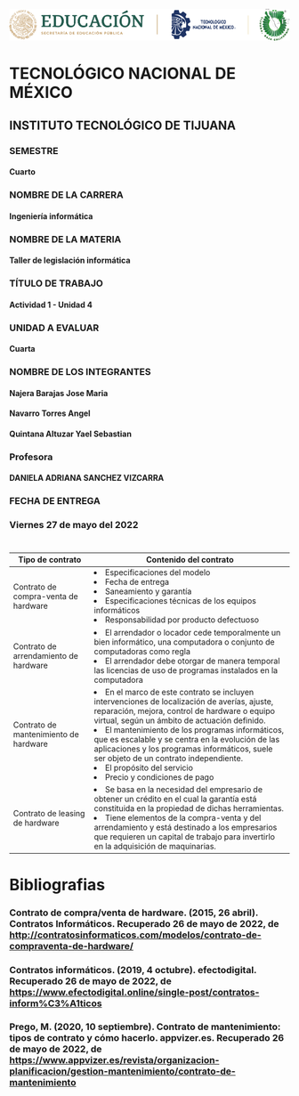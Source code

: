 ![alt text](https://github.com/YaelQuintana/Taller-de-legislacion/blob/main/Unidad1/Logo_tec.png?raw=true)
#  TECNOLÓGICO NACIONAL DE MÉXICO
##  INSTITUTO TECNOLÓGICO DE TIJUANA 

### SEMESTRE 
#### Cuarto

### NOMBRE DE LA CARRERA
#### Ingeniería informática

### NOMBRE DE LA MATERIA 
#### Taller de legislación informática

### TÍTULO DE TRABAJO
#### Actividad 1 - Unidad 4 

### UNIDAD A EVALUAR
#### Cuarta

###  NOMBRE DE LOS INTEGRANTES 
#### Najera Barajas Jose Maria
#### Navarro Torres Angel
#### Quintana Altuzar Yael Sebastian 

### Profesora
#### DANIELA ADRIANA SANCHEZ VIZCARRA

### FECHA DE ENTREGA
### Viernes 27 de mayo del 2022
#
| Tipo de contrato | Contenido del contrato | 
|---|---|
| Contrato de compra-venta de hardware | <li>Especificaciones del modelo</li> <li>Fecha de entrega</li> <li>Saneamiento y garantía</li> <li>Especificaciones técnicas de los equipos informáticos</li> <li>Responsabilidad por producto defectuoso</li> |
| Contrato de arrendamiento de hardware | <li>El arrendador o locador cede temporalmente un bien informático, una computadora o conjunto de computadoras como regla</li> <li>El arrendador debe otorgar de manera temporal las licencias de uso de programas instalados en la computadora</li>
| Contrato de mantenimiento de hardware | <li>En el marco de este contrato se incluyen intervenciones de localización de averías, ajuste, reparación, mejora, control de hardware o equipo virtual, según un ámbito de actuación definido.</li> <li>El mantenimiento de los programas informáticos, que es escalable y se centra en la evolución de las aplicaciones y los programas informáticos, suele ser objeto de un contrato independiente.</li> <li>El propósito del servicio</li> <li>Precio y condiciones de pago</li> |
| Contrato de leasing de hardware | <li>Se basa en la necesidad del empresario de obtener un crédito en el cual la garantía está constituida en la propiedad de dichas herramientas.</li> <li>Tiene elementos de la compra-venta y del arrendamiento y está destinado a los empresarios que requieren un capital de trabajo para invertirlo en la adquisición de maquinarias.</li> |
# Bibliografias

### Contrato de compra/venta de hardware. (2015, 26 abril). Contratos Informáticos. Recuperado 26 de mayo de 2022, de http://contratosinformaticos.com/modelos/contrato-de-compraventa-de-hardware/
### Contratos informáticos. (2019, 4 octubre). efectodigital. Recuperado 26 de mayo de 2022, de https://www.efectodigital.online/single-post/contratos-inform%C3%A1ticos
### Prego, M. (2020, 10 septiembre). Contrato de mantenimiento: tipos de contrato y cómo hacerlo. appvizer.es. Recuperado 26 de mayo de 2022, de https://www.appvizer.es/revista/organizacion-planificacion/gestion-mantenimiento/contrato-de-mantenimiento
